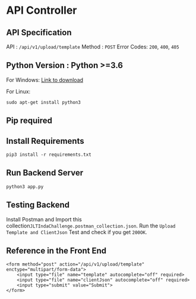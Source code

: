 # API Controller

## API Specification
API : `/api/v1/upload/template`
Method : `POST`
Error Codes: `200`, `400`, `405`

## Python Version : Python >=3.6
For Windows:
[Link to download](https://www.python.org/downloads/)

For Linux:
```
sudo apt-get install python3
```

## Pip required

## Install Requirements
```
pip3 install -r requirements.txt
```

## Run Backend Server
```
python3 app.py
```

## Testing Backend
Install Postman and Import this collection`JLTIndaChallenge.postman_collection.json`. Run the `Upload Template and ClientJson` Test and check if you get `200OK`.

## Reference in the Front End
```
<form method="post" action="/api/v1/upload/template" enctype="multipart/form-data">
    <input type="file" name="template" autocomplete="off" required>
    <input type="file" name="clientJson" autocomplete="off" required>
    <input type="submit" value="Submit">
</form>
```